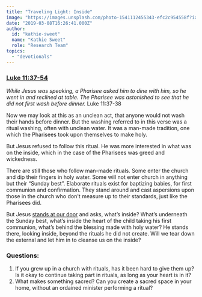 ```yaml
---
title: "Traveling Light: Inside"
image: "https://images.unsplash.com/photo-1541112455343-efc2c954558f?ixlib=rb-1.2.1&q=85&fm=jpg&crop=entropy&cs=srgb&ixid=eyJhcHBfaWQiOjk2NjF9"
date: "2019-03-08T16:26:41.000Z"
author:
  id: "kathie-sweet"
  name: "Kathie Sweet"
  role: "Research Team"
topics:
  - "devotionals"
---
```

### [Luke 11:37-54][1]

_While Jesus was speaking, a Pharisee asked him to dine with him, so he went in and reclined at table.  The Pharisee was astonished to see that he did not first wash before dinner._  Luke 11:37-38
 
Now we may look at this as an unclean act, that anyone would not wash their hands before dinner.  But the washing referred to in this verse was a ritual washing, often with unclean water.  It was a man-made tradition, one which the Pharisees took upon themselves to make holy.  
 
But Jesus refused to follow this ritual.  He was more interested in what was on the inside, which in the case of the Pharisees was greed and wickedness.  
 
There are still those who follow man-made rituals.  Some enter the church and dip their fingers in holy water.   Some will not enter church in anything but their “Sunday best”.  Elaborate rituals exist for baptizing babies, for first communion and confirmation. They stand around and cast aspersions upon those in the church who don't measure up to their standards, just like the Pharisees did. 
 
But Jesus [stands at our door][2] and asks, what’s inside?  What’s underneath the Sunday best, what’s inside the heart of the child taking his first communion, what’s behind the blessing made with holy water?  He stands there, looking inside, beyond the rituals he did not create.  Will we tear down the external and let him in to cleanse us on the inside?
 
### Questions:
1. If you grew up in a church with rituals, has it been hard to give them up?  Is it okay to continue taking part in rituals, as long as your heart is in it?
2. What makes something sacred?  Can you create a sacred space in your home, without an ordained minister performing a ritual?  

[1]: https://www.bible.com/113/luk.11.37-54
[2]: https://www.bible.com/113/rev.3.20